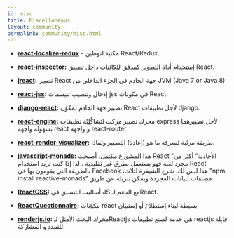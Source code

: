 ```yaml
---
id: misc
title: Miscellaneous
layout: community
permalink: community/misc.html
---
```


* **[react-localize-redux](https://github.com/ryandrewjohnson/react-localize-redux)** - مكتبة لتوطين React/Redux.

* **[react-inspector](https://github.com/xyc/react-inspector):** إستخدام أداة التطوير كمدقق للكائنات داخل تطبيق React.
* **[jreact](https://github.com/KnisterPeter/jreact):** تصيير React جهة الخادم في الجزء الداخلي من JVM (Java 7 or Java 8)
* **[react-jss](https://github.com/cssinjs/jss/tree/master/packages/react-jss):** إدخال وتنصيب تنيسقات jss في مكونات  React.
* **[django-react](https://github.com/markfinger/django-react):** تصيير جهة الخادم لمكوّن  React لأجل تطبيقات django.
* **[react-engine](https://github.com/paypal/react-engine):** محرك تصيير مركب لتَشاكُلِيّة تطبيقات express لأجل تصييرهما بسهولة واجهة react و واجهة react-router
* **[react-render-visualizer](https://github.com/redsunsoft/react-render-visualizer):** طريقة مرئية لمعرفة ما هو (إعادة) التصيير ولماذا.
* **[javascript-monads](https://github.com/dschalk/javascript-monads):** هذا المشورع مكتمل، أصبحت React "الأحادية" أكثر من مجرد لعبة فهو يستعمل بطرق غير تقليدية ، لذا إذا كنت تريد استخدام React بالطريقة التي يقومون بها في Facebook ،هذا ليس لك. شرح الشيفرة لثلاث  "npm install reactive-monads".مصنفات لبيانات المجردة ويمكن تنزيله عن طريق
* **[ReactCSS](http://reactcss.com/):** أساليب التنسيق في JS مع الدعم لـReact.
* **[ReactQuestionnaire](https://github.com/kouryuu/react-questionnaire):** مكوّنات react بسيطة لبناء إستطلاع أو إستبيان
* **[renderjs.io](https://renderjs.io/):** محرك البحث الأمثل لـReactjs هي خدمة لصنع تطبيقات reactjs قابلة للتمدد و المشاركة.

